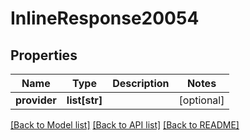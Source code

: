 # InlineResponse20054

## Properties
Name | Type | Description | Notes
------------ | ------------- | ------------- | -------------
**provider** | **list[str]** |  | [optional] 

[[Back to Model list]](../README.md#documentation-for-models) [[Back to API list]](../README.md#documentation-for-api-endpoints) [[Back to README]](../README.md)

